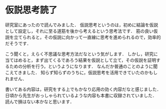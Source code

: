 # 仮説思考読了

研究室にあったので読んでみました．
仮説思考というのは，初めに結論を仮説として設定し，それに至る道筋を後から考えるという思考法です．
筋の良い仮説を立てられると，その仮説に向かって一直線に思考を進められるので，効率的だそうです．

こう聞くと，えらく不思議な思考方法だなという気がします．
しかし，研究に当てはめると，まず出てくるであろう結果を仮説として立て，その仮説を証明するための分析を行う，というようになります．
なんだか普通のことのように聞こえてきました．
知らず知らずのうちに，仮説思考を活用できていたのかもしれません．

書いてある内容は，研究をする上でもかなり応用の効く内容だなと感じました．
日頃から先生がおっしゃられているような内容も本書に収録されていました．
読んで損はない本かなと思います．
